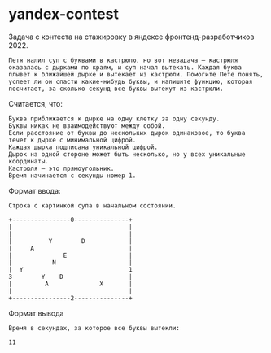 # yandex-contest
Задача с контеста на стажировку в яндексе фронтенд-разработчиков 2022.

    Петя налил суп с буквами в кастрюлю, но вот незадача — кастрюля оказалась с дырками по краям, и суп начал вытекать. Каждая буква плывет к ближайшей дырке и вытекает из кастрюли. Помогите Пете понять, успеет ли он спасти какие-нибудь буквы, и напишите функцию, которая посчитает, за сколько секунд все буквы вытекут из кастрюли.

Считается, что:

    Буква приближается к дырке на одну клетку за одну секунду.
    Буквы никак не взаимодействуют между собой.
    Если расстояние от буквы до нескольких дырок одинаковое, то буква течет к дырке с минимальной цифрой.
    Каждая дырка подписана уникальной цифрой.
    Дырок на одной стороне может быть несколько, но у всех уникальные координаты.
    Кастрюля — это прямоугольник.
    Время начинается с секунды номер 1.

Формат ввода:

    Строка с картинкой супа в начальном состоянии.

    +----------------0---------------+
    |                                |
    |                                |
    |          Y        D            |
    |     A                          |
    |              E                 |
    |           N                    |
    |  Y                             1
    3        Y    D                  |
    |         A              X       |
    |                                |
    +----------------2---------------+

Формат вывода

    Время в секундах, за которое все буквы вытекли:

    11



